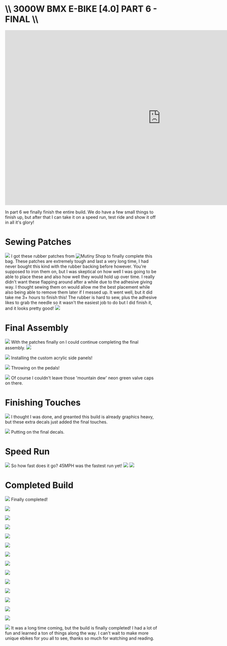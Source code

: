 # \\\ 3000W BMX E-BIKE [4.0] PART 6 - FINAL \\\

<div class="video-container"><iframe width="1024" height="576" src="https://www.youtube.com/embed/qANfbgFuITw" title="YouTube video player" frameborder="0" allow="accelerometer; autoplay; clipboard-write; encrypted-media; gyroscope; picture-in-picture" allowfullscreen></iframe></div>

In part 6 we finally finish the entire build. We do have a few small things to finish up, but after that I can take it on a speed run, test ride and show it off in all it's glory! 

# Sewing Patches

![](patch.jpg)
I got these rubber patches from ![Mutiny Shop](http://www.mutinyshop.com/) to finally complete this bag. These patches are extremely tough and last a very long time, I had never bought this kind with the rubber backing before however. You're supposed to iron them on, but I was skeptical on how well I was going to be able to place these and also how well they would hold up over time. I really didn't want these flapping around after a while due to the adhesive giving way. I thought sewing them on would allow me the best placement while also being able to remove them later if I messed up. It went well, but it did take me 3+ hours to finish this! The rubber is hard to sew, plus the adhesive likes to grab the needle so it wasn't the easiest job to do but I did finish it, and it looks pretty good! 
![](patch2.jpg)

# Final Assembly

![](ass1.jpg)
With the patches finally on I could continue completing the final assembly. 
![](ass2.jpg)

![](ass3.jpg)
Installing the custom acrylic side panels!

![](ass4.jpg)
Throwing on the pedals! 

![](ass5.jpg)
Of course I couldn't leave those 'mountain dew' neon green valve caps on there. 

# Finishing Touches

![](touch.jpg)
I thought I was done, and greanted this build is already graphics heavy, but these extra decals just added the final touches. 

![](touch2.jpg)
Putting on the final decals.

# Speed Run

![](speed.jpg)
So how fast does it go? 45MPH was the fastest run yet!
![](speed3.jpg)
![](speed2.jpg)

# Completed Build

![](f9.jpg)
Finally completed!

![](f10.jpg)

![](f11.jpg)

![](f12.jpg)

![](f13.jpg)

![](f14.jpg)

![](f1.jpg)

![](f2.jpg)

![](f3.jpg)

![](f4.jpg)

![](f5.jpg)

![](f6.jpg)

![](f7.jpg)

![](f8.jpg)

![](f16.jpg)
It was a long time coming, but the build is finally completed! I had a lot of fun and learned a ton of things along the way. I can't wait to make more unique ebikes for you all to see, thanks so much for watching and reading. 

